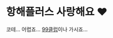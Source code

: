 # 항해플러스 사랑해요 ♥️

코테... 어렵죠... [99클럽](https://hanghae99.spartacodingclub.kr/99club-codingtest)이나 가시죠...